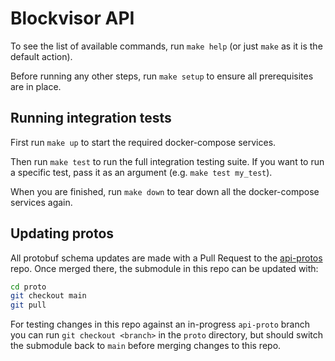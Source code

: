 # Blockvisor API

To see the list of available commands, run `make help` (or just `make` as it is
the default action).

Before running any other steps, run `make setup` to ensure all prerequisites are
in place.

## Running integration tests

First run `make up` to start the required docker-compose services.

Then run `make test` to run the full integration testing suite. If you want to
run a specific test, pass it as an argument (e.g. `make test my_test`).

When you are finished, run `make down` to tear down all the docker-compose
services again.

## Updating protos

All protobuf schema updates are made with a Pull Request to the
[api-protos](https://github.com/blockjoy/api-proto) repo. Once merged there, the
submodule in this repo can be updated with:

``` sh
cd proto
git checkout main
git pull
```

For testing changes in this repo against an in-progress `api-proto` branch you
can run `git checkout <branch>` in the `proto` directory, but should switch the
submodule back to `main` before merging changes to this repo.
